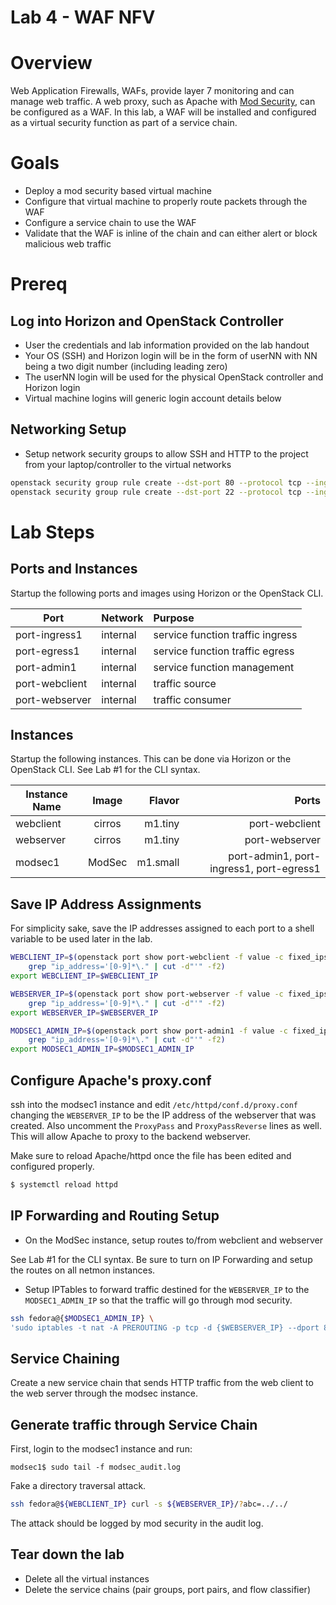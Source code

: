 
# Lab 4 - WAF NFV

# Overview

Web Application Firewalls, WAFs, provide layer 7 monitoring and can manage web traffic. A web proxy, such as Apache with [Mod Security](https://www.modsecurity.org/), can be configured as a WAF. In this lab, a WAF will be installed and configured as a virtual security function as part of a service chain.

# Goals

  * Deploy a mod security based virtual machine
  * Configure that virtual machine to properly route packets through the WAF
  * Configure a service chain to use the WAF
  * Validate that the WAF is inline of the chain and can either alert or block malicious web traffic

# Prereq

## Log into Horizon and OpenStack Controller
  * User the credentials and lab information provided on the lab handout
  * Your OS (SSH) and Horizon login will be in the form of userNN with NN being a two digit number (including leading zero)
  * The userNN login will be used for the physical OpenStack controller and Horizon login
  * Virtual machine logins will generic login account details below

## Networking Setup
  * Setup network security groups to allow SSH and HTTP to the project from your laptop/controller to the virtual networks
```bash
openstack security group rule create --dst-port 80 --protocol tcp --ingress default
openstack security group rule create --dst-port 22 --protocol tcp --ingress default
```

# Lab Steps

## Ports and Instances

Startup the following ports and images using Horizon or the OpenStack CLI.

| Port              | Network       | Purpose                             |
| ------------------|:--------------|:------------------------------------|
| port-ingress1     | internal      | service function traffic ingress    |
| port-egress1      | internal      | service function traffic egress     |
| port-admin1       | internal      | service function management         |
| port-webclient    | internal      | traffic source                      |
| port-webserver    | internal      | traffic consumer                    |

## Instances

Startup the following instances. This can be done via Horizon or the OpenStack CLI. See Lab #1 for the CLI syntax.

| Instance Name | Image         | Flavor  | Ports                                        |
| ------------- |:-------------:| -------:|---------------------------------------------:|
| webclient     | cirros        | m1.tiny | port-webclient                               |
| webserver     | cirros        | m1.tiny | port-webserver                               |
| modsec1       | ModSec        | m1.small| port-admin1, port-ingress1, port-egress1     |

## Save IP Address Assignments

For simplicity sake, save the IP addresses assigned to each port to a shell variable to be used later in the lab.

```bash
WEBCLIENT_IP=$(openstack port show port-webclient -f value -c fixed_ips | \
	grep "ip_address='[0-9]*\." | cut -d"'" -f2)
export WEBCLIENT_IP=$WEBCLIENT_IP

WEBSERVER_IP=$(openstack port show port-webserver -f value -c fixed_ips | \
	grep "ip_address='[0-9]*\." | cut -d"'" -f2)
export WEBSERVER_IP=$WEBSERVER_IP

MODSEC1_ADMIN_IP=$(openstack port show port-admin1 -f value -c fixed_ips | \
	grep "ip_address='[0-9]*\." | cut -d"'" -f2)
export MODSEC1_ADMIN_IP=$MODSEC1_ADMIN_IP
```

## Configure Apache's proxy.conf

ssh into the modsec1 instance and edit `/etc/httpd/conf.d/proxy.conf` changing the `WEBSERVER_IP` to be the IP address of the webserver that was created. Also uncomment the `ProxyPass` and `ProxyPassReverse` lines as well. This will allow Apache to proxy to the backend webserver.

Make sure to reload Apache/httpd once the file has been edited and configured properly.

```bash
$ systemctl reload httpd
```

## IP Forwarding and Routing Setup

* On the ModSec instance, setup routes to/from webclient and webserver

See Lab #1 for the CLI syntax. Be sure to turn on IP Forwarding and setup the routes on all netmon instances.

* Setup IPTables to forward traffic destined for the `WEBSERVER_IP` to the `MODSEC1_ADMIN_IP` so that the traffic will go through mod security.

```bash
ssh fedora@{$MODSEC1_ADMIN_IP} \
'sudo iptables -t nat -A PREROUTING -p tcp -d {$WEBSERVER_IP} --dport 80 -j NETMAP --to ${MODSEC1_ADMIN_IP}'
```

## Service Chaining

Create a new service chain that sends HTTP traffic from the web client to the web server through the modsec instance.

## Generate traffic through Service Chain

First, login to the modsec1 instance and run:

```
modsec1$ sudo tail -f modsec_audit.log
```

Fake a directory traversal attack.

```bash
ssh fedora@${WEBCLIENT_IP} curl -s ${WEBSERVER_IP}/?abc=../../
```

The attack should be logged by mod security in the audit log.

## Tear down the lab

* Delete all the virtual instances
* Delete the service chains (pair groups, port pairs, and flow classifier)
